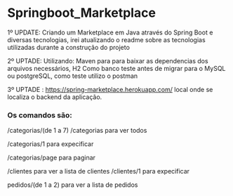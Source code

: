 # Springboot_Marketplace
1º UPDATE: Criando um Marketplace em Java através do Spring Boot e diversas tecnologias, irei atualizando o readme sobre as tecnologias utilizadas durante a construção do projeto

2º UPTADE: Utilizando: Maven para para baixar as dependencias dos arquivos necessários, H2 Como banco teste antes de migrar para o MySQL ou postgreSQL, como teste utilizo o postman

3º UPTADE : https://spring-marketplace.herokuapp.com/ local onde se localiza o backend da aplicação.
   
   ### Os comandos são: 
   
   /categorias/(de 1 a 7)
   /categorias  para ver todos  
  
   /categorias/1 para expecificar 
  
   /categorias/page para paginar
   
   /clientes para ver a lista de clientes 
   /clientes/1  para expecificar
   
   pedidos/(de 1 a 2) para ver a lista de pedidos
   
   
   
